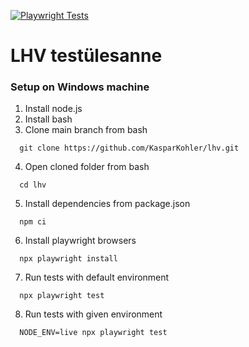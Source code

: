 [![Playwright Tests](https://github.com/KasparKohler/lhv/actions/workflows/playwright.yml/badge.svg?branch=main)](https://github.com/KasparKohler/lhv/actions/workflows/playwright.yml)
# LHV testülesanne
### Setup on Windows machine
1. Install node.js
2. Install bash
3. Clone main branch from bash
```console
  git clone https://github.com/KasparKohler/lhv.git
```
4. Open cloned folder from bash
```console
  cd lhv
```
5. Install dependencies from package.json
```console
  npm ci
```
6. Install playwright browsers
```console
  npx playwright install
```
7. Run tests with default environment
```console
  npx playwright test
```
8. Run tests with given environment
```console
  NODE_ENV=live npx playwright test
```